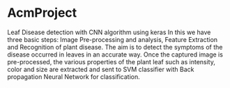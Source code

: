 # AcmProject
 Leaf Disease detection with CNN algorithm using keras
 In this we have three basic steps: Image Pre-processing and analysis, Feature Extraction and Recognition of plant disease. 
 The aim is to detect the symptoms of the disease occurred in leaves in an accurate way. Once the captured image is pre-processed, the various properties of the plant leaf such as   intensity, color and size are extracted and sent to SVM classifier with Back propagation Neural Network for classification. 


	
